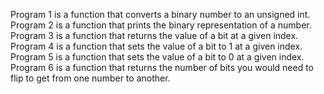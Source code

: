 Program 1 is a function that converts a binary number to an unsigned int.
Program 2 is a function that prints the binary representation of a number.
Program 3 is  a function that returns the value of a bit at a given index.
Program 4 is a function that sets the value of a bit to 1 at a given index.
Program 5 is a function that sets the value of a bit to 0 at a given index.
Program 6 is a function that returns the number of bits you would need to flip to get from one number to another.

